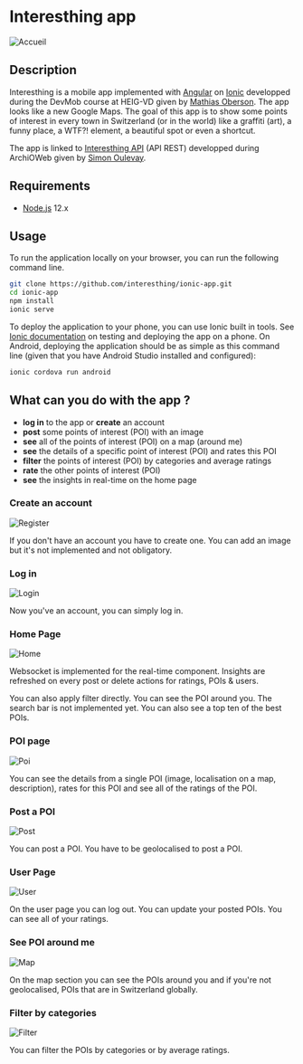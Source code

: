 # Interesthing app

![Accueil](screenshots/accueil.png)

## Description

Interesthing is a mobile app implemented with [Angular][angular] on [Ionic][ionic] developped during the DevMob course at HEIG-VD given by [Mathias Oberson][mathias]. The app looks like a new Google Maps. The goal of this app is to show some points of interest in every town in Switzerland (or in the world) like a graffiti (art), a funny place, a WTF?! element, a beautiful spot or even a shortcut.

The app is linked to [Interesthing API][api] (API REST) developped during ArchiOWeb given by [Simon Oulevay][simon].

## Requirements

* [Node.js][node] 12.x

## Usage

To run the application locally on your browser, you can run the following command line. 

```bash
git clone https://github.com/interesthing/ionic-app.git
cd ionic-app
npm install
ionic serve
```

To deploy the application to your phone, you can use Ionic built in tools. See [Ionic documentation][ionic_dev] on testing and deploying the app on a phone. On Android, deploying the application should be as simple as this command line (given that you have Android Studio installed and configured):

```bash
ionic cordova run android
```

## What can you do with the app ?

* **log in** to the app or **create** an account
* **post** some points of interest (POI) with an image
* **see** all of the points of interest (POI) on a map (around me)
* **see** the details of a specific point of interest (POI) and rates this POI
* **filter** the points of interest (POI) by categories and average ratings
* **rate** the other points of interest (POI)
* **see** the insights in real-time on the home page

### Create an account

![Register](screenshots/register.png)

If you don't have an account you have to create one. You can add an image but it's not implemented and not obligatory. 

### Log in

![Login](screenshots/login.png)

Now you've an account, you can simply log in.  

### Home Page

![Home](screenshots/home.png)

Websocket is implemented for the real-time component. Insights are refreshed on every post or delete actions for ratings, POIs & users.

You can also apply filter directly. 
You can see the POI around you.
The search bar is not implemented yet.
You can also see a top ten of the best POIs. 

### POI page

![Poi](screenshots/poi.png)

You can see the details from a single POI (image, localisation on a map, description), rates for this POI and see all of the ratings of the POI. 

### Post a POI

![Post](screenshots/add-poi.png)

You can post a POI. You have to be geolocalised to post a POI.

### User Page

![User](screenshots/profile.png)

On the user page you can log out. 
You can update your posted POIs.
You can see all of your ratings. 

### See POI around me

![Map](screenshots/map.png)

On the map section you can see the POIs around you and if you're not geolocalised, POIs that are in Switzerland globally. 

### Filter by categories

![Filter](screenshots/filter.png)

You can filter the POIs by categories or by average ratings. 


[ionic]: https://ionicframework.com/docs
[ionic_dev]: https://ionicframework.com/docs/v1/guide/testing.html
[angular]: https://angular.io/docs
[node]: https://nodejs.org/
[api]: https://interesthing.herokuapp.com/
[mathias]: https://github.com/Tazaf
[simon]: https://github.com/AlphaHydrae
